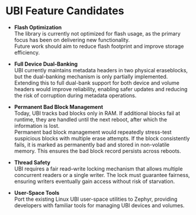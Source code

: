 # UBI Feature Candidates

- **Flash Optimization**  
  The library is currently not optimized for flash usage, as the primary focus has been on delivering new functionality.  
  Future work should aim to reduce flash footprint and improve storage efficiency.

- **Full Device Dual-Banking**  
  UBI currently maintains metadata headers in two physical eraseblocks, but the dual-banking mechanism is only partially implemented. Extending this to full dual-bank support for both device and volume headers would improve reliability, enabling safer updates and reducing the risk of corruption during metadata operations.

- **Permanent Bad Block Management**  
  Today, UBI tracks bad blocks only in RAM. If additional blocks fail at runtime, they are handled until the next reboot, after which the information is lost.  
  Permanent bad block management would repeatedly stress-test suspicious blocks with multiple erase attempts. If the block consistently fails, it is marked as permanently bad and stored in non-volatile memory. This ensures the bad block record persists across reboots.

- **Thread Safety**  
  UBI requires a fair read–write locking mechanism that allows multiple concurrent readers or a single writer. The lock must guarantee fairness, ensuring writers eventually gain access without risk of starvation.

- **User-Space Tools**  
  Port the existing Linux UBI user-space utilities to Zephyr, providing developers with familiar tools for managing UBI devices and volumes.